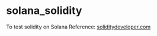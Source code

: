 # solana_solidity
To test solidity on Solana
Reference: [soliditydeveloper.com](https://soliditydeveloper.com/solana)
